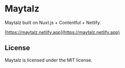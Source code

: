 # Maytalz

Maytalz built on Nuxt.js + Contentful + Netlify.

[https://maytalz.netlify.app](https://maytalz.netlify.app)

## License

Maytalz is licensed under the MIT license.
